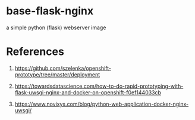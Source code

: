 # base-flask-nginx
a simple python (flask) webserver image

# References

1. https://github.com/szelenka/openshift-prototype/tree/master/deployment

2. https://towardsdatascience.com/how-to-do-rapid-prototyping-with-flask-uwsgi-nginx-and-docker-on-openshift-f0ef144033cb

3. https://www.novixys.com/blog/python-web-application-docker-nginx-uwsgi/
